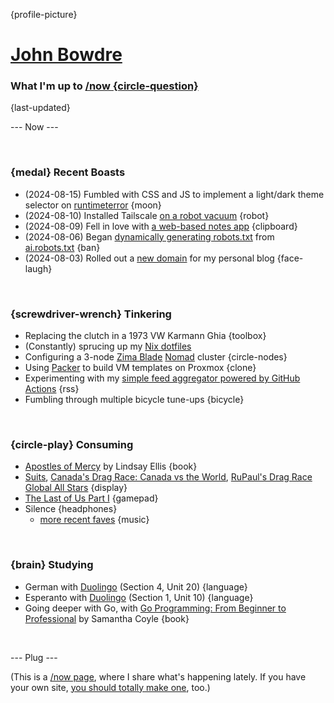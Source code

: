 {profile-picture}

# [John Bowdre](https://jbowdre.lol)

### What I'm up to [/now {circle-question}](https://nownownow.com/about)

{last-updated}

--- Now ---

<script src="https://status.lol/jbowdre.js?time&link&fluent&pretty"></script>

<br>

### {medal} Recent Boasts
- (2024-08-15) Fumbled with CSS and JS to implement a light/dark theme selector on [runtimeterror](https://runtimeterror.dev) {moon}
- (2024-08-10) Installed Tailscale [on a robot vacuum](https://social.lol/@jbowdre/112940725551170482) {robot}
- (2024-08-09) Fell in love with [a web-based notes app](https://srsbsns.lol/is-silverbullet-the-note-keeping-silver-bullet/) {clipboard}
- (2024-08-06) Began [dynamically generating robots.txt](https://runtimeterror.dev/dynamic-robots-txt-hugo-external-data-sources/) from [ai.robots.txt](https://github.com/ai-robots-txt/ai.robots.txt) {ban}
- (2024-08-03) Rolled out a [new domain](https://srsbsns.lol/new-domain/) for my personal blog {face-laugh}


<br>

### {screwdriver-wrench} Tinkering
- Replacing the clutch in a 1973 VW Karmann Ghia {toolbox}
- (Constantly) sprucing up my [Nix dotfiles](https://github.com/jbowdre/dotfiles)
- Configuring a 3-node [Zima Blade](https://www.zimaboard.com/blade/) [Nomad](https://www.nomadproject.io/) cluster {circle-nodes}
- Using [Packer](https://github.com/jbowdre/packer-proxmox-templates/) to build VM templates on Proxmox {clone}
- Experimenting with my [simple feed aggregator powered by GitHub Actions](https://github.com/chillfeed/chillfeed) {rss}
- Fumbling through multiple bicycle tune-ups {bicycle}

<br>

### {circle-play} Consuming
- [Apostles of Mercy](https://openlibrary.org/works/OL38083372W/Apostles_of_Mercy) by Lindsay Ellis {book}
- [Suits](https://www.imdb.com/title/tt1632701/), [Canada's Drag Race: Canada vs the World](https://www.imdb.com/title/tt19357598/), [RuPaul's Drag Race Global All Stars](https://www.imdb.com/title/tt32919055/) {display}
- [The Last of Us Part I](https://store.steampowered.com/app/1888930/The_Last_of_Us_Part_I/) {gamepad}
- <span id="theme-song">Silence<script src="https://res.jbowdre.lol/js/theme-song.js?id=2aVjZUocjk96LELFbV5JvJjm14v&plain=true" defer></script></span> {headphones}
  - [more recent faves](https://musicthread.app/thread/2aVjZUocjk96LELFbV5JvJjm14v) {music}

<br>

### {brain} Studying
- German with [Duolingo](https://www.duolingo.com/) (Section 4, Unit 20) {language}
- Esperanto with [Duolingo](https://www.duolingo.com/) (Section 1, Unit 10) {language}
- Going deeper with Go, with [Go Programming: From Beginner to Professional](https://openlibrary.org/works/OL38409851W/Go_Programming_-_From_Beginner_to_Professional) by Samantha Coyle {book}

<br>

--- Plug ---

(This is a [/now page](https://nownownow.com/about), where I share what's happening lately. If you have your own site, [you should totally make one](https://nownownow.com/about), too.)




